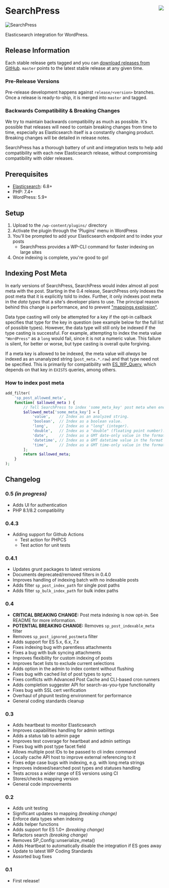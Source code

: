 SearchPress [<img align="right" src="https://travis-ci.org/alleyinteractive/searchpress.svg?branch=master" />](https://travis-ci.org/alleyinteractive/searchpress)
===========

![SearchPress](https://user-images.githubusercontent.com/465154/116134994-887eff80-a69e-11eb-8e6a-cd7c51a9a5eb.png)

Elasticsearch integration for WordPress.


Release Information
-------------------

Each stable release gets tagged and you can [download releases from GitHub](https://github.com/alleyinteractive/searchpress/releases). `master` points to the latest stable release at any given time.

### Pre-Release Versions

Pre-release development happens against `release/<version>` branches. Once a release is ready-to-ship, it is merged into `master` and tagged.

### Backwards Compatibility & Breaking Changes

We try to maintain backwards compatibility as much as possible. It's possible that releases will need to contain breaking changes from time to time, especially as Elasticsearch itself is a constantly changing product. Breaking changes will be detailed in release notes.

SearchPress has a thorough battery of unit and integration tests to help add compatibility with each new Elasticsearch release, without compromising compatibility with older releases.


Prerequisites
-------------

* [Elasticsearch](https://www.elastic.co/elasticsearch): 6.8+
* PHP: 7.4+
* WordPress: 5.9+


Setup
-----

1. Upload to the `/wp-content/plugins/` directory
2. Activate the plugin through the 'Plugins' menu in WordPress
3. You'll be prompted to add your Elasticsearch endpoint and to index your posts
    * SearchPress provides a WP-CLI command for faster indexing on large sites
4. Once indexing is complete, you're good to go!


Indexing Post Meta
------------------

In early versions of SearchPress, SearchPress would index almost all post meta with the post. Starting in the 0.4 release, SearchPress only indexes the post meta that it is explicitly told to index. Further, it only indexes post meta in the _data types_ that a site's developer plans to use. The principal reason behind this change is performance, and to prevent ["mappings explosion"](https://www.elastic.co/guide/en/elasticsearch/reference/master/mapping.html#mapping-limit-settings).

Data type casting will only be attempted for a key if the opt-in callback specifies that type for the key in question (see example below for the full list of possible types). However, the data type will still only be indexed if the type casting is successful. For example, attempting to index the meta value `"WordPress"` as a `long` would fail, since it is not a numeric value. This failure is silent, for better or worse, but type casting is overall quite forgiving.

If a meta key is allowed to be indexed, the meta value will _always_ be indexed as an unanalyzed string (`post_meta.*.raw`) and that type need not be specified. This is primarily for compatibility with [ES_WP_Query](https://github.com/alleyinteractive/es-wp-query), which depends on that key in `EXISTS` queries, among others.

### How to index post meta

```php
add_filter(
    'sp_post_allowed_meta',
    function( $allowed_meta ) {
        // Tell SearchPress to index 'some_meta_key' post meta when encountered.
        $allowed_meta['some_meta_key'] = [
            'value',    // Index as an analyzed string.
            'boolean',  // Index as a boolean value.
            'long',     // Index as a "long" (integer).
            'double',   // Index as a "double" (floating point number).
            'date',     // Index as a GMT date-only value in the format Y-m-d.
            'datetime', // Index as a GMT datetime value in the format Y-m-d H:i:s.
            'time',     // Index as a GMT time-only value in the format H:i:s.
        ];
        return $allowed_meta;
    }
);
```


Changelog
---------

### 0.5 _(in progress)_

* Adds UI for authentication
* PHP 8.1/8.2 compatibility

### 0.4.3

* Adding support for Github Actions
  * Test action for PHPCS
  * Test action for unit tests

### 0.4.1

* Updates grunt packages to latest versions
* Documents deprecated/removed filters in 0.4.0
* Improves handling of indexing batch with no indexable posts
* Adds filter `sp_post_index_path` for single post paths
* Adds filter `sp_bulk_index_path` for bulk index paths

### 0.4

* **CRITICAL BREAKING CHANGE:** Post meta indexing is now opt-in. See README for more information.
* **POTENTIAL BREAKING CHANGE:** Removes `sp_post_indexable_meta` filter
* Removes `sp_post_ignored_postmeta` filter
* Adds support for ES 5.x, 6.x, 7.x
* Fixes indexing bug with parentless attachments
* Fixes a bug with bulk syncing attachments
* Improves flexibility for custom indexing of posts
* Improves facet lists to exclude current selections
* Adds option in the admin to index content without flushing
* Fixes bug with cached list of post types to sync
* Fixes conflicts with Advanced Post Cache and CLI-based cron runners
* Adds completion suggester API for search-as-you-type functionality
* Fixes bug with SSL cert verification
* Overhaul of phpunit testing environment for performance
* General coding standards cleanup


### 0.3

* Adds heartbeat to monitor Elasticsearch
* Improves capabilities handling for admin settings
* Adds a status tab to admin page
* Improves test coverage for heartbeat and admin settings
* Fixes bug with post type facet field
* Allows multiple post IDs to be passed to cli index command
* Locally cache API host to improve external referencing to it
* Fixes edge case bugs with indexing, e.g. with long meta strings
* Improves indexed/searched post types and statuses handling
* Tests across a wider range of ES versions using CI
* Stores/checks mapping version
* General code improvements


### 0.2

* Adds unit testing
* Significant updates to mapping *(breaking change)*
* Enforce data types when indexing
* Adds helper functions
* Adds support for ES 1.0+ *(breaking change)*
* Refactors search *(breaking change)*
* Removes SP_Config::unserialize_meta()
* Adds Heartbeat to automatically disable the integration if ES goes away
* Update to latest WP Coding Standards
* Assorted bug fixes


### 0.1

* First release!
